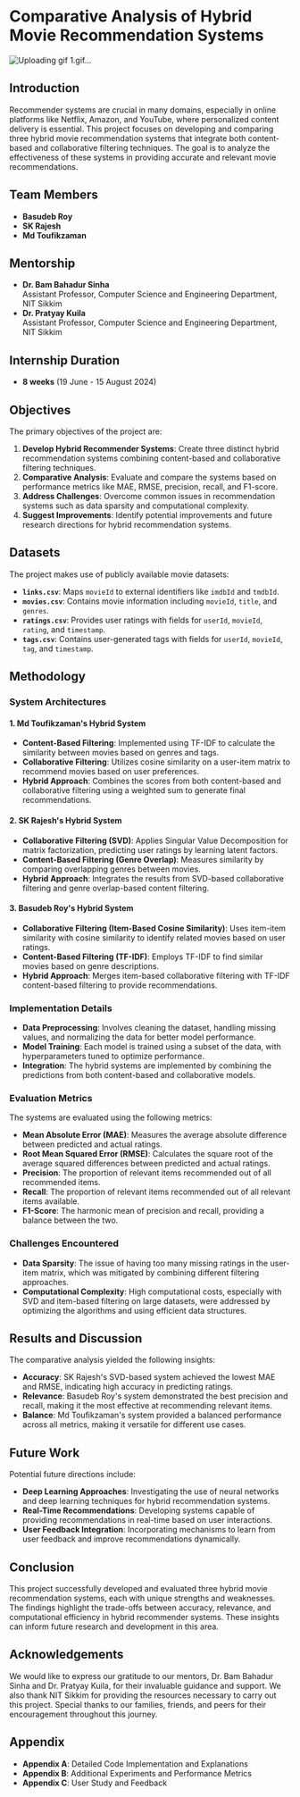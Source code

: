
# Comparative Analysis of Hybrid Movie Recommendation Systems

![Uploading gif 1.gif…]()

## Introduction

Recommender systems are crucial in many domains, especially in online platforms like Netflix, Amazon, and YouTube, where personalized content delivery is essential. This project focuses on developing and comparing three hybrid movie recommendation systems that integrate both content-based and collaborative filtering techniques. The goal is to analyze the effectiveness of these systems in providing accurate and relevant movie recommendations.

## Team Members

- **Basudeb Roy**
- **SK Rajesh** 
- **Md Toufikzaman**

## Mentorship

- **Dr. Bam Bahadur Sinha**  
  Assistant Professor, Computer Science and Engineering Department, NIT Sikkim
- **Dr. Pratyay Kuila**  
  Assistant Professor, Computer Science and Engineering Department, NIT Sikkim

## Internship Duration

- **8 weeks** (19 June - 15 August 2024)

## Objectives

The primary objectives of the project are:

1. **Develop Hybrid Recommender Systems**: Create three distinct hybrid recommendation systems combining content-based and collaborative filtering techniques.
2. **Comparative Analysis**: Evaluate and compare the systems based on performance metrics like MAE, RMSE, precision, recall, and F1-score.
3. **Address Challenges**: Overcome common issues in recommendation systems such as data sparsity and computational complexity.
4. **Suggest Improvements**: Identify potential improvements and future research directions for hybrid recommendation systems.

## Datasets

The project makes use of publicly available movie datasets:

- **`links.csv`**: Maps `movieId` to external identifiers like `imdbId` and `tmdbId`.
- **`movies.csv`**: Contains movie information including `movieId`, `title`, and `genres`.
- **`ratings.csv`**: Provides user ratings with fields for `userId`, `movieId`, `rating`, and `timestamp`.
- **`tags.csv`**: Contains user-generated tags with fields for `userId`, `movieId`, `tag`, and `timestamp`.

## Methodology

### System Architectures

#### 1. Md Toufikzaman's Hybrid System

- **Content-Based Filtering**: Implemented using TF-IDF to calculate the similarity between movies based on genres and tags.
- **Collaborative Filtering**: Utilizes cosine similarity on a user-item matrix to recommend movies based on user preferences.
- **Hybrid Approach**: Combines the scores from both content-based and collaborative filtering using a weighted sum to generate final recommendations.

#### 2. SK Rajesh's Hybrid System

- **Collaborative Filtering (SVD)**: Applies Singular Value Decomposition for matrix factorization, predicting user ratings by learning latent factors.
- **Content-Based Filtering (Genre Overlap)**: Measures similarity by comparing overlapping genres between movies.
- **Hybrid Approach**: Integrates the results from SVD-based collaborative filtering and genre overlap-based content filtering.

#### 3. Basudeb Roy's Hybrid System

- **Collaborative Filtering (Item-Based Cosine Similarity)**: Uses item-item similarity with cosine similarity to identify related movies based on user ratings.
- **Content-Based Filtering (TF-IDF)**: Employs TF-IDF to find similar movies based on genre descriptions.
- **Hybrid Approach**: Merges item-based collaborative filtering with TF-IDF content-based filtering to provide recommendations.

### Implementation Details

- **Data Preprocessing**: Involves cleaning the dataset, handling missing values, and normalizing the data for better model performance.
- **Model Training**: Each model is trained using a subset of the data, with hyperparameters tuned to optimize performance.
- **Integration**: The hybrid systems are implemented by combining the predictions from both content-based and collaborative models.

### Evaluation Metrics

The systems are evaluated using the following metrics:

- **Mean Absolute Error (MAE)**: Measures the average absolute difference between predicted and actual ratings.
- **Root Mean Squared Error (RMSE)**: Calculates the square root of the average squared differences between predicted and actual ratings.
- **Precision**: The proportion of relevant items recommended out of all recommended items.
- **Recall**: The proportion of relevant items recommended out of all relevant items available.
- **F1-Score**: The harmonic mean of precision and recall, providing a balance between the two.

### Challenges Encountered

- **Data Sparsity**: The issue of having too many missing ratings in the user-item matrix, which was mitigated by combining different filtering approaches.
- **Computational Complexity**: High computational costs, especially with SVD and item-based filtering on large datasets, were addressed by optimizing the algorithms and using efficient data structures.

## Results and Discussion

The comparative analysis yielded the following insights:

- **Accuracy**: SK Rajesh's SVD-based system achieved the lowest MAE and RMSE, indicating high accuracy in predicting ratings.
- **Relevance**: Basudeb Roy's system demonstrated the best precision and recall, making it the most effective at recommending relevant items.
- **Balance**: Md Toufikzaman's system provided a balanced performance across all metrics, making it versatile for different use cases.

## Future Work

Potential future directions include:

- **Deep Learning Approaches**: Investigating the use of neural networks and deep learning techniques for hybrid recommendation systems.
- **Real-Time Recommendations**: Developing systems capable of providing recommendations in real-time based on user interactions.
- **User Feedback Integration**: Incorporating mechanisms to learn from user feedback and improve recommendations dynamically.

## Conclusion

This project successfully developed and evaluated three hybrid movie recommendation systems, each with unique strengths and weaknesses. The findings highlight the trade-offs between accuracy, relevance, and computational efficiency in hybrid recommender systems. These insights can inform future research and development in this area.

## Acknowledgements

We would like to express our gratitude to our mentors, Dr. Bam Bahadur Sinha and Dr. Pratyay Kuila, for their invaluable guidance and support. We also thank NIT Sikkim for providing the resources necessary to carry out this project. Special thanks to our families, friends, and peers for their encouragement throughout this journey.

## Appendix

- **Appendix A**: Detailed Code Implementation and Explanations
- **Appendix B**: Additional Experiments and Performance Metrics
- **Appendix C**: User Study and Feedback

